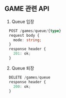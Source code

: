 ## GAME 관련 API

1. Queue 입장
```ts
  POST /games/queue/{type}
  request body {
    mode: string;
  }
  response header {
    201: ok;
  }
```

2. Queue 퇴장
```ts
  DELETE /games/queue
  response header {
    200: ok;
  }
```
